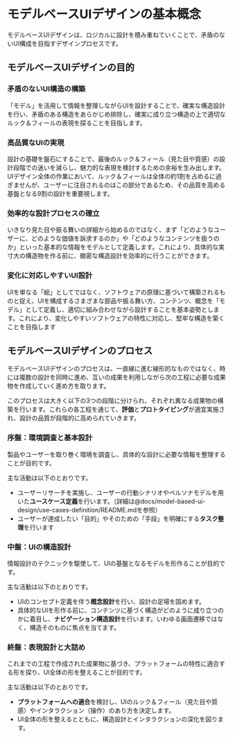 # モデルベースUIデザインの基本概念

モデルベースUIデザインは、ロジカルに設計を積み重ねていくことで、矛盾のないUI構成を目指すデザインプロセスです。

## モデルベースUIデザインの目的

### 矛盾のないUI構造の構築

「モデル」を活用して情報を整理しながらUIを設計することで、確実な構造設計を行い、矛盾のある構造をあらかじめ排除し、確実に成り立つ構造の上で適切なルック＆フィールの表現を探ることを目指します。

### 高品質なUIの実現

設計の基礎を盤石にすることで、最後のルック＆フィール（見た目や質感）の設計段階での迷いを減らし、魅力的な表現を検討するための余裕を生み出します。UIデザイン全体の作業において、ルック＆フィールは全体の約1割を占めるに過ぎませんが、ユーザーに注目されるのはこの部分であるため、その品質を高める基盤となる9割の設計を重要視します。

### 効率的な設計プロセスの確立

いきなり見た目や振る舞いの詳細から始めるのではなく、まず「どのようなユーザーに、どのような価値を訴求するのか」や「どのようなコンテンツを扱うのか」といった基本的な情報をモデルとして定義します。これにより、具体的な実寸大の構造物を作る前に、緻密な構造設計を効率的に行うことができます。

### 変化に対応しやすいUI設計

UIを単なる「絵」としてではなく、ソフトウェアの原理に基づいて構築されるものと捉え、UIを構成するさまざまな部品や振る舞い方、コンテンツ、概念を「モデル」として定義し、適切に組み合わせながら設計することを基本姿勢とします。これにより、変化しやすいソフトウェアの特性に対応し、堅牢な構造を築くことを目指します

## モデルベースUIデザインのプロセス

モデルベースUIデザインのプロセスは、一直線に進む線形的なものではなく、時には複数の設計を同時に進め、互いの成果を利用しながら次の工程に必要な成果物を作成していく進め方を取ります。

このプロセスは大きく以下の3つの段階に分けられ、それぞれ異なる成果物の構築を行います。これらの各工程を通じて、**評価**と**プロトタイピング**が適宜実施され、設計の品質が段階的に高められていきます。

### 序盤：環境調査と基本設計

製品やユーザーを取り巻く環境を調査し、具体的な設計に必要な情報を整理することが目的です。

主な活動は以下のとおりです。

- ユーザーリサーチを実施し、ユーザーの行動シナリオやペルソナモデルを用いた**ユースケース定義**を行います。（詳細は@docs/model-based-ui-design/use-cases-definition/README.mdを参照）
- ユーザーが達成したい「目的」やそのための「手段」を明確にする**タスク整理**を行います

### 中盤：UIの構造設計

情報設計のテクニックを駆使して、UIの基盤となるモデルを形作ることが目的です。

主な活動は以下のとおりです。

- UIのコンセプト定義を伴う**概念設計**を行い、設計の足場を固めます。
- 具体的なUIを形作る前に、コンテンツに基づく構造がどのように成り立つのかに着目し、**ナビゲーション構造設計**を行います。いわゆる画面遷移ではなく、構造そのものに焦点を当てます。

### 終盤：表現設計と大詰め

これまでの工程で作成された成果物に基づき、プラットフォームの特性に適合する形を探り、UI全体の形を整えることが目的です。

主な活動は以下のとおりです。

- **プラットフォームへの適合**を検討し、UIのルック＆フィール（見た目や質感）やインタラクション（操作）のあり方を決定します。
- UI全体の形を整えるとともに、構造設計とインタラクションの深化を図ります。
